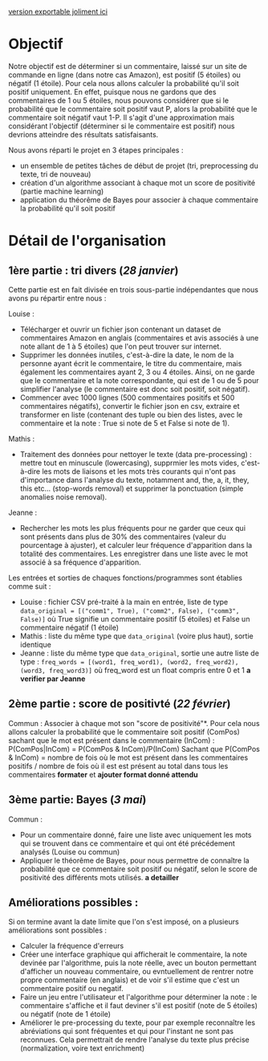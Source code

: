 [version exportable joliment ici](https://hackmd.io/@loune/sprint1/edit)

# Objectif

Notre objectif est de déterminer si un commentaire, laissé sur un site de commande en ligne (dans notre cas Amazon), est positif (5 étoiles) ou négatif (1 étoile). Pour cela nous allons calculer la probabilité qu'il soit positif uniquement. En effet, puisque nous ne gardons que des commentaires de 1 ou 5 étoiles, nous pouvons considérer que si le probabilité que le commentaire soit positif vaut P, alors la probabilité que le commentaire soit négatif vaut 1-P. Il s'agit d'une approximation mais considérant l'objectif (déterminer si le commentaire est positif) nous devrions atteindre des résultats satisfaisants.

Nous avons réparti le projet en 3 étapes principales : 
 - un ensemble de petites tâches de début de projet (tri, preprocessing du texte, tri de nouveau)
 - création d'un algorithme associant à chaque mot un score de positivité (partie machine learning)
 - application du théorême de Bayes pour associer à chaque commentaire la probabilité qu'il soit positif


# Détail de l'organisation

## 1ère partie : tri divers (*28 janvier*)
Cette partie est en fait divisée en trois sous-partie indépendantes que nous avons pu répartir entre nous : 

Louise :
- Télécharger et ouvrir un fichier json contenant un dataset de commentaires Amazon en anglais (commentaires et avis associés à une note allant de 1 à 5 étoiles) que l'on peut trouver sur internet.
- Supprimer les données inutiles, c'est-à-dire la date, le nom de la personne ayant écrit le commentaire, le titre du commentaire, mais également les commentaires ayant 2, 3 ou 4 étoiles. Ainsi, on ne garde que le commentaire et la note correspondante, qui est de 1 ou de 5 pour simplifier l'analyse (le commentaire est donc soit positif, soit négatif).
- Commencer avec 1000 lignes (500 commentaires positifs et 500 commentaires négatifs), convertir le fichier json en csv, extraire et transformer en liste (contenant des tuple ou bien des listes, avec le commentaire et la note : True si note de 5 et False si note de 1).

Mathis :
- Traitement des données pour nettoyer le texte (data pre-processing) : mettre tout en minuscule (lowercasing), supprmier les mots vides, c'est-à-dire les mots de liaisons et les mots très courants qui n'ont pas d'importance dans l'analyse du texte, notamment and, the, a, it, they, this etc... (stop-words removal) et supprimer la ponctuation (simple anomalies noise removal).

Jeanne :
- Rechercher les mots les plus fréquents pour ne garder que ceux qui sont présents dans plus de 30% des commentaires (valeur du pourcentage à ajuster), et calculer leur fréquence d'apparition dans la totalité des commentaires. Les enregistrer dans une liste avec le mot associé à sa fréquence d'apparition.


Les entrées et sorties de chaques fonctions/programmes sont établies comme suit : 
 - Louise : fichier CSV pré-traité à la main en entrée, liste de type  `data_original = [("comm1", True), ("comm2", False), ("comm3", False)]` où True signifie un commentaire positif (5 étoiles) et False un commentaire négatif (1 étoile)
 - Mathis : liste du même type que `data_original` (voire plus haut), sortie identique
 - Jeanne : liste du même type que `data_original`, sortie une autre liste de type : `freq_words = [(word1, freq_word1), (word2, freq_word2), (word3, freq_word3)]` où freq_word est un float compris entre 0 et 1 **a verifier par Jeanne**


## 2ème partie : score de positivté (*22 février*)
Commun :
Associer à chaque mot son "score de positivité"*. Pour cela nous allons calculer la probabilité que le commentaire soit positif (ComPos) sachant que le mot est présent dans le commentaire (InCom) :
P(ComPos|InCom) = P(ComPos & InCom)/P(InCom)
Sachant que P(ComPos & InCom) = nombre de fois où le mot est présent dans les commentaires positifs / nombre de fois où il est est présent au total dans tous les commentaires **formater** et **ajouter format donné attendu**

## 3ème partie: Bayes (*3 mai*)
Commun :
- Pour un commentaire donné, faire une liste avec uniquement les mots qui se trouvent dans ce commentaire et qui ont été précédement analysés (Louise ou commun)
- Appliquer le théorême de Bayes, pour nous permettre de connaître la probabilité que ce commentaire soit positif ou négatif, selon le score de positivité des différents mots utilisés. **a detailler**


## Améliorations possibles :
Si on termine avant la date limite que l'on s'est imposé, on a plusieurs améliorations sont possibles :
- Calculer la fréquence d'erreurs
- Créer une interface graphique qui afficherait le commentaire, la note devinée par l'algorithme, puis la note réelle, avec un bouton permettant d'afficher un nouveau commentaire, ou evntuellement de rentrer notre propre commentaire (en anglais) et de voir s'il estime que c'est un commentaire positif ou negatif.
- Faire un jeu entre l'utilisateur et l'algorithme pour déterminer la note : le commentaire s'affiche et il faut deviner s'il est positif (note de 5 étoiles) ou négatif (note de 1 étoile)
- Améliorer le pre-processing du texte, pour par exemple reconnaître les abréviations qui sont fréquentes et qui pour l'instant ne sont pas reconnues. Cela permettrait de rendre l'analyse du texte plus précise (normalization, voire text enrichment)
